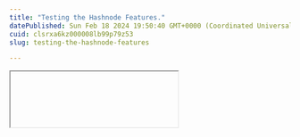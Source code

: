 ```yaml
---
title: "Testing the Hashnode Features."
datePublished: Sun Feb 18 2024 19:50:40 GMT+0000 (Coordinated Universal Time)
cuid: clsrxa6kz000008lb99p79z53
slug: testing-the-hashnode-features

---
```


<iframe width="300" height="100"></iframe>